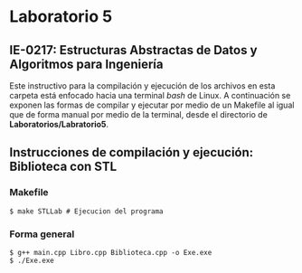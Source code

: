 # Laboratorio 5
## IE-0217: Estructuras Abstractas de Datos y Algoritmos para Ingeniería

Este instructivo para la compilación y ejecución de los archivos en esta carpeta está enfocado hacia una terminal _bash_ de Linux.  A continuación se exponen las formas de compilar y ejecutar por medio de un Makefile al igual que de forma manual por medio de la terminal, desde el directorio de **Laboratorios/Labratorio5**. 

## Instrucciones de compilación y ejecución: Biblioteca con STL
### Makefile
```
$ make STLLab # Ejecucion del programa

``` 

### Forma general

```
$ g++ main.cpp Libro.cpp Biblioteca.cpp -o Exe.exe
$ ./Exe.exe
``` 